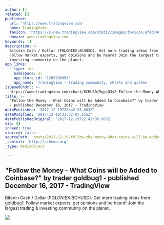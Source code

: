 ```yaml
---
author: []
related: []
publisher:
  url: 'https://www.tradingview.com'
  name: TradingView
  favicon: 'https://s-new.tradingview.com/static/images/favicon.afdd7480c190.ico'
  domain: www.tradingview.com
keywords: []
description: >-
  Bitcoin Cash / Dollar (POLONIEX:BCHUSD). Get more trading ideas from goldbug1.
  Follow market experts, get opinions and be heard! Join the largest trading &
  investing community on the planet.
app_links:
  - type: ios
    namespace: ai
    app_store_id: '1205990992'
    app_name: 'TradingView - trading community, charts and quotes'
isBasedOnUrl: >-
  https://www.tradingview.com/chart/BCHUSD/5qpnQ3yB-Follow-the-Money-What-Coins-will-be-Added-to-Coinbase/
title: >-
  "Follow the Money - What Coins will be Added to Coinbase?" by trader goldbug1
  - published December 16, 2017 - TradingView
datePublished: '2017-12-19T22:42:35.603Z'
dateModified: '2017-12-16T23:32:07.115Z'
datePublishedOriginal: '2017-12-19T22:42:35.603Z'
via: {}
inFeed: true
starred: false
sourcePath: _posts/2017-12-19-follow-the-money-what-coins-will-be-added-to-coinbase-b.md
_context: 'http://schema.org'
_type: MediaObject

---
```

<article style=""><h1>"Follow the Money - What Coins will be Added to Coinbase?" by trader goldbug1 - published December 16, 2017 - TradingView</h1><p>Bitcoin Cash / Dollar (POLONIEX:BCHUSD). Get more trading ideas from goldbug1. Follow market experts, get opinions and be heard! Join the largest trading &amp; investing community on the planet.</p><img src="https://s3.amazonaws.com/tradingview/5/5qpnQ3yB_171_121.png" /></article>